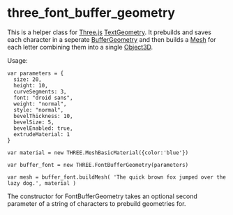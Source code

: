 # three_font_buffer_geometry

This is a helper class for [Three.js](http://threejs.org) [TextGeometry](http://threejs.org/docs/#Reference/Extras.Geometries/TextGeometry).  It prebuilds and saves each character in a seperate [BufferGeometry](http://threejs.org/docs/#Reference/Core/BufferGeometry) and then builds a [Mesh](http://threejs.org/docs/#Reference/Objects/Mesh) for each letter combining them into a single [Object3D](http://threejs.org/docs/#Reference/Core/Object3D).  

Usage: 

    var parameters = {
      size: 20,
      height: 10,
      curveSegments: 3,
      font: "droid sans",
      weight: "normal",
      style: "normal",
      bevelThickness: 10,
      bevelSize: 5,
      bevelEnabled: true,
      extrudeMaterial: 1
    }

    var material = new THREE.MeshBasicMaterial({color:'blue'})

    var buffer_font = new THREE.FontBufferGeometry(parameters)

    var mesh = buffer_font.buildMesh( 'The quick brown fox jumped over the lazy dog.', material )


The constructor for FontBufferGeometry takes an optional second parameter of a string of characters to prebuild geometries for.